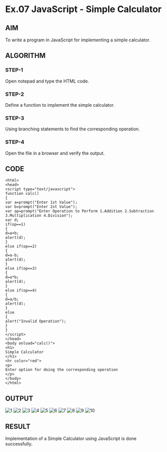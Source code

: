 # Ex.07 JavaScript - Simple Calculator
## AIM
  To write a program in JavaScript for implementing a simple calculator.

## ALGORITHM
### STEP-1
  Open notepad and type the HTML code.

### STEP-2
  Define a function to implement the simple calculator.

### STEP-3
  Using branching statements to find the corresponding operation.

### STEP-4
  Open the file in a browser and verify the output.
  
## CODE
```
<html>
<head>
<script type="text/javascript">
function calc()
{
var a=prompt("Enter 1st Value");
var b=prompt("Enter 2st Value");
var op=prompt("Enter Operation to Perform 1.Addition 2.Subtraction 3.Multiplication 4.Division");
var d;
if(op==1)
{
d=a+b;
alert(d);
}
else if(op==2)
{
d=a-b;
alert(d);
}
else if(op==3)
{
d=a*b;
alert(d);
}
else if(op==4)
{
d=a/b;
alert(d);
}
else
{
alert("Invalid Operation");
}
}
</script>
</head>
<body onload="calc()">
<h1>
Simple Calculator
</h1>
<hr color="red">
<p> 
Enter option for doing the corresponding operation
</p>
</body>
</html>
```

## OUTPUT

![1](https://github.com/Priyapugaz/Ex07_Web-Design/assets/127816320/96f0f4ba-2fc9-41c7-8a2c-d188faf891d2)
![2](https://github.com/Priyapugaz/Ex07_Web-Design/assets/127816320/3bdc3262-dcb7-4ae0-9e0b-d75bdd9e5948)
![3](https://github.com/Priyapugaz/Ex07_Web-Design/assets/127816320/7f6ed962-001a-4068-970b-f4ab9475a085)
![4](https://github.com/Priyapugaz/Ex07_Web-Design/assets/127816320/d4bbc024-ae28-4821-9f14-d4ecb9fca564)
![5](https://github.com/Priyapugaz/Ex07_Web-Design/assets/127816320/5d2a70a5-0b96-4438-add8-9d1a69a0ac6f)
![6](https://github.com/Priyapugaz/Ex07_Web-Design/assets/127816320/3e5e7df5-e4e5-41db-b514-a9adb68d2722)
![7](https://github.com/Priyapugaz/Ex07_Web-Design/assets/127816320/8460d8a4-edd8-4ac0-9d6f-90bc7d2aad8f)
![8](https://github.com/Priyapugaz/Ex07_Web-Design/assets/127816320/b66dee5a-3b13-4dcc-95c9-bd90a4ffd47e)
![9](https://github.com/Priyapugaz/Ex07_Web-Design/assets/127816320/6c082c3f-59a8-485f-b46c-d5402a7bb22c)
![10](https://github.com/Priyapugaz/Ex07_Web-Design/assets/127816320/02daa50e-d160-4ae4-be90-3bb955e5e06e)

## RESULT
  Implementation of a Simple Calculator using JavaScript is done successfully.
